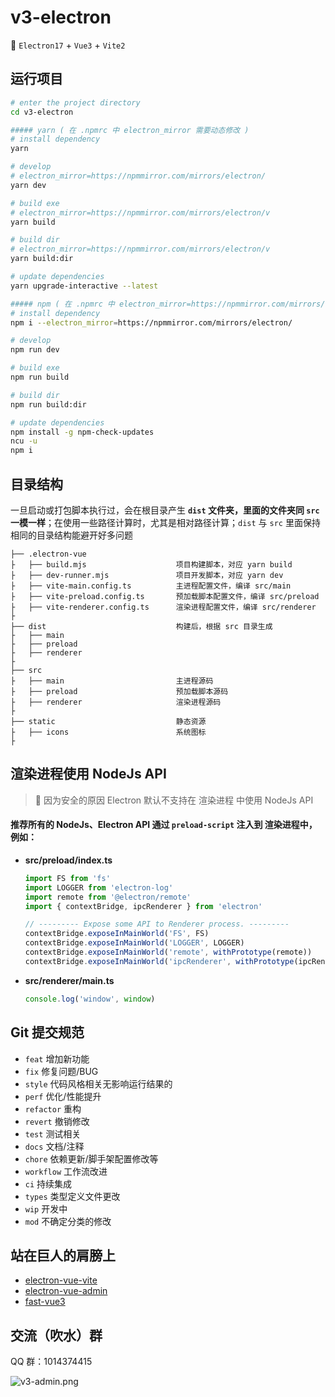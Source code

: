 # v3-electron

🥳 `Electron17` + `Vue3` + `Vite2`

## 运行项目

```bash
# enter the project directory
cd v3-electron

##### yarn ( 在 .npmrc 中 electron_mirror 需要动态修改 )
# install dependency
yarn

# develop
# electron_mirror=https://npmmirror.com/mirrors/electron/
yarn dev

# build exe
# electron_mirror=https://npmmirror.com/mirrors/electron/v
yarn build

# build dir
# electron_mirror=https://npmmirror.com/mirrors/electron/v
yarn build:dir

# update dependencies
yarn upgrade-interactive --latest

##### npm ( 在 .npmrc 中 electron_mirror=https://npmmirror.com/mirrors/electron/v )
# install dependency
npm i --electron_mirror=https://npmmirror.com/mirrors/electron/

# develop
npm run dev

# build exe
npm run build

# build dir
npm run build:dir

# update dependencies
npm install -g npm-check-updates
ncu -u
npm i

```

## 目录结构

一旦启动或打包脚本执行过，会在根目录产生 **`dist` 文件夹，里面的文件夹同 `src` 一模一样**；在使用一些路径计算时，尤其是相对路径计算；`dist` 与 `src` 里面保持相同的目录结构能避开好多问题

```tree
├── .electron-vue
├   ├── build.mjs                    项目构建脚本，对应 yarn build
├   ├── dev-runner.mjs               项目开发脚本，对应 yarn dev
├   ├── vite-main.config.ts          主进程配置文件，编译 src/main
├   ├── vite-preload.config.ts       预加载脚本配置文件，编译 src/preload
├   ├── vite-renderer.config.ts      渲染进程配置文件，编译 src/renderer
├
├── dist                             构建后，根据 src 目录生成
├   ├── main
├   ├── preload
├   ├── renderer
├
├── src
├   ├── main                         主进程源码
├   ├── preload                      预加载脚本源码
├   ├── renderer                     渲染进程源码
├
├── static                           静态资源
├   ├── icons                        系统图标
├
```

## 渲染进程使用 NodeJs API

> 🚧 因为安全的原因 Electron 默认不支持在 渲染进程 中使用 NodeJs API

#### 推荐所有的 NodeJs、Electron API 通过 `preload-script` 注入到 渲染进程中，例如：

-   **src/preload/index.ts**

    ```typescript
    import FS from 'fs'
    import LOGGER from 'electron-log'
    import remote from '@electron/remote'
    import { contextBridge, ipcRenderer } from 'electron'

    // --------- Expose some API to Renderer process. ---------
    contextBridge.exposeInMainWorld('FS', FS)
    contextBridge.exposeInMainWorld('LOGGER', LOGGER)
    contextBridge.exposeInMainWorld('remote', withPrototype(remote))
    contextBridge.exposeInMainWorld('ipcRenderer', withPrototype(ipcRenderer))
    ```

-   **src/renderer/main.ts**

    ```typescript
    console.log('window', window)
    ```

## Git 提交规范

-   `feat` 增加新功能
-   `fix` 修复问题/BUG
-   `style` 代码风格相关无影响运行结果的
-   `perf` 优化/性能提升
-   `refactor` 重构
-   `revert` 撤销修改
-   `test` 测试相关
-   `docs` 文档/注释
-   `chore` 依赖更新/脚手架配置修改等
-   `workflow` 工作流改进
-   `ci` 持续集成
-   `types` 类型定义文件更改
-   `wip` 开发中
-   `mod` 不确定分类的修改

## 站在巨人的肩膀上

-   [electron-vue-vite](https://github.com/caoxiemeihao/electron-vue-vite)
-   [electron-vue-admin](https://github.com/PanJiaChen/electron-vue-admin)
-   [fast-vue3](https://github.com/study-vue3/fast-vue3)

## 交流（吹水）群

QQ 群：1014374415

![v3-admin.png](https://p6-juejin.byteimg.com/tos-cn-i-k3u1fbpfcp/19291ab4cbb24c8c9e743f1701609cb6~tplv-k3u1fbpfcp-watermark.image)
